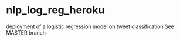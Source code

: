 # nlp_log_reg_heroku
deployment of a logistic regression model on tweet classification
See MASTER branch
